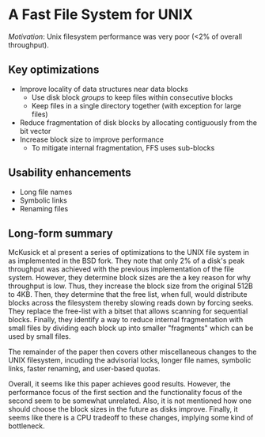 # A Fast File System for UNIX

_Motivation_: Unix filesystem performance was very poor (<2% of overall throughput).

## Key optimizations
* Improve locality of data structures near data blocks
  * Use disk block _groups_ to keep files within consecutive blocks
  * Keep files in a single directory together (with exception for large files)
* Reduce fragmentation of disk blocks by allocating contiguously from the bit vector
* Increase block size to improve performance
  * To mitigate internal fragmentation, FFS uses sub-blocks
  
## Usability enhancements
* Long file names
* Symbolic links
* Renaming files

## Long-form summary
McKusick et al present a series of optimizations to the UNIX file system in as implemented in the BSD fork. They note that only 2% of a disk's peak throughput was achieved with the previous implementation of the file system. However, they determine block sizes are the a key reason for why throughput is low. Thus, they increase the block size from the original 512B to 4KB. Then, they determine that the free list, when full, would distribute blocks across the filesystem thereby slowing reads down by forcing seeks. They replace the free-list with a bitset that allows scanning for sequential blocks. Finally, they identify a way to reduce internal fragmentation with small files by dividing each block up into smaller "fragments" which can be used by small files.

The remainder of the paper then covers other miscellaneous changes to the UNIX filesystem, incuding the advisorial locks, longer file names, symbolic links, faster renaming, and user-based quotas.

Overall, it seems like this paper achieves good results. However, the performance focus of the first section and the functionality focus of the second seem to be somewhat unrelated. Also, it is not mentioned how one should choose the block sizes in the future as disks improve. Finally, it seems like there is a CPU tradeoff to these changes, implying some kind of bottleneck.
